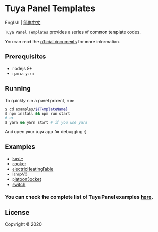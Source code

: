 # Tuya Panel Templates

English | [简体中文](./README-zh_CN.md)

`Tuya Panel Templates` provides a series of common template codes.

You can read the [official documents](https://docs.tuya.com/en/iot/panel-development/panel-sdk-development/5-min/panel-sdk-development-quick-start/panel-sdk-development-quick-start?id=K97rjqafxx0y7) for more information.

## Prerequisites

- nodejs 8+
- `npm` or `yarn`

## Running

To quickly run a panel project, run:

```bash
$ cd examples/${TemplateName}
$ npm install && npm run start
# or
$ yarn && yarn start # if you use yarn
```

And open your tuya app for debugging :)

## Examples

- [basic](./examples/basic)
- [cooker](./examples/cooker)
- [electricHeatingTable](./examples/electricHeatingTable)
- [lampV3](./examples/lampV3)
- [platoonSocket](./examples/platoonSocket)
- [switch](./examples/switch)

### You can check the complete list of Tuya Panel examples [here](./examples).

## License

Copyright © 2020
